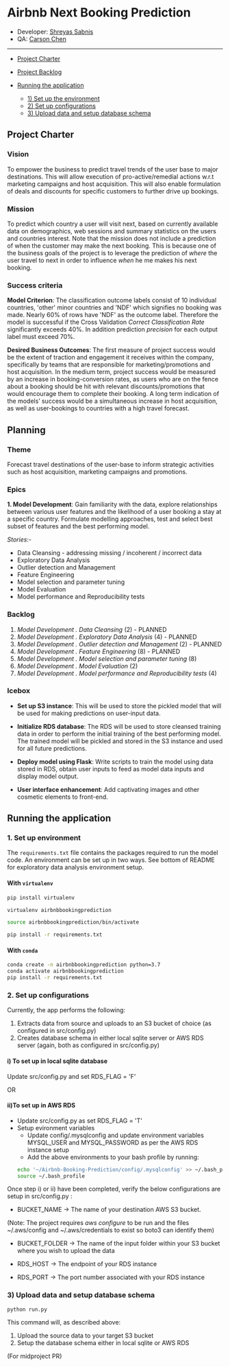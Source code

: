 # Airbnb Next Booking Prediction

<!-- toc -->
* Developer: [Shreyas Sabnis](https://github.com/sabnisshreyas91)
* QA: [Carson Chen](https://github.com/carsonzchen)
  
___

- [Project Charter](#project-charter)
- [Project Backlog](#project-backlog)
- [Running the application](#running-the-application)

    * [1) Set up the environment](#1-set-up-the-environment)
    * [2) Set up configurations](#2-set-up-configurations)
    * [3) Upload data and setup database schema](#3-upload-data-and-setup-database-schema)

<!-- tocstop -->

## Project Charter 

### Vision  
 To empower the business to predict travel trends of the user 
base to major destinations. This will allow execution of pro-active/remedial 
actions w.r.t marketing campaigns and host acquisition. This will also enable
 formulation of deals and discounts for specific customers to further drive 
 up bookings.  

### Mission
To predict which country a user will visit next, based on currently available data on 
demographics, web sessions and summary statistics on the users and countries
interest. Note that the mission does not include a prediction of when the customer
may make the next booking. This is because one of the business goals of 
the project is to leverage the prediction of *where* the user travel to next in 
order to influence *when* he me makes his next booking.

### Success criteria 

**Model Criterion**: The classification outcome labels consist of 10 individual countries, 'other' minor countries and 'NDF' which signifies no booking was made. Nearly 60% of rows have 'NDF' as the outcome label. Therefore the model is successful if the Cross Validation *Correct Classification Rate* significantly exceeds 40%. In addition prediction *precision* for each output label must exceed 70%.

**Desired Business Outcomes**: The first measure of project success would be the extent of traction and engagement it receives within the company, specifically by teams that are responsible for marketing/promotions and host acquisition. In the medium term, project success would be measured by an increase in booking-conversion rates, as users who are on the fence about a booking should be hit with relevant discounts/promotions that would encourage them to complete their booking. A long term indication of the models’ success would be a simultaneous increase in host acquisition, as well as user-bookings to countries with a high travel forecast.  
  

## Planning

### Theme
Forecast travel destinations of the user-base to inform strategic 
activities such as host acquisition, marketing campaigns and promotions.

### Epics

**1. Model Development**:
Gain familiarity with the data, explore relationships between various
user features and the likelihood of a user booking a stay at a specific country.
Formulate modelling approaches, test and select best subset of features and the
best performing model. 

*Stories*:-
* Data Cleansing - addressing missing / incoherent / incorrect data
* Exploratory Data Analysis
* Outlier detection and Management
* Feature Engineering
* Model selection and parameter tuning
* Model Evaluation
* Model performance and Reproducibility tests

### Backlog

1. *Model Development . Data Cleansing* (2) - PLANNED
2. *Model Development . Exploratory Data Analysis* (4) - PLANNED
3. *Model Development . Outlier detection and Management* (2) - PLANNED
4. *Model Development . Feature Engineering* (8) - PLANNED
5. *Model Development . Model selection and parameter tuning* (8)
6. *Model Development . Model Evaluation* (2)
7. *Model Development . Model performance and Reproducibility tests* (4)

### Icebox

* **Set up S3 instance**:
This will be used to store the pickled model that will be used for making
predictions on user-input data.

* **Initialize RDS database**:
The RDS will be used to store cleansed training data in order to perform
the initial training of the best performing model. The trained model will be
pickled and stored in the S3 instance and used for all future predictions.

* **Deploy model using Flask**:
Write scripts to train the model using data stored in RDS, obtain user inputs
to feed as model data inputs and display model output.

* **User interface enhancement**:
Add captivating images and other cosmetic elements to front-end.


## Running the application

### 1. Set up environment 

The `requirements.txt` file contains the packages required to run the model code. An environment can be set up in two ways. See bottom of README for exploratory data analysis environment setup. 

#### With `virtualenv`

```bash
pip install virtualenv

virtualenv airbnbbookingprediction

source airbnbbookingprediction/bin/activate

pip install -r requirements.txt

```
#### With `conda`

```bash
conda create -n airbnbbookingprediction python=3.7
conda activate airbnbbookingprediction
pip install -r requirements.txt

```
### 2. Set up configurations
Currently, the app performs the following:

1) Extracts data from source and uploads to an S3 bucket of choice (as configured in src/config.py)
2) Creates database schema in either local sqlite server or AWS RDS server (again, both as configured in src/config.py)

#### i) To set up in local sqlite database 
Update src/config.py and set RDS_FLAG = 'F'
 
 OR

#### ii)To set up in AWS RDS
- Update src/config.py as set RDS_FLAG = 'T'
- Setup evironment variables
    - Update config/.mysqlconfig and update environment variables MYSQL_USER and MYSQL_PASSWORD as per the AWS RDS instance setup
    - Add the above environments to your bash profile by running:
    ```bash
    echo '~/Airbnb-Booking-Prediction/config/.mysqlconfig' >> ~/.bash_profile
    source ~/.bash_profile
    ```
Once step i) or ii) have been completed, verify the below configurations are setup in src/config.py :

- BUCKET_NAME -> The name of your destination AWS S3 bucket. 

(Note: The project requires *aws configure* to be run and the files ~/.aws/config and ~/.aws/credentials to exist so boto3 can identify them)

- BUCKET_FOLDER -> The name of the input folder within your S3 bucket where you wish to upload the data

- RDS_HOST -> The endpoint of your RDS instance

- RDS_PORT -> The port number associated with your RDS instance

### 3) Upload data and setup database schema
`python run.py`

This command will, as described above:

1) Upload the source data to your target S3 bucket
2) Setup the database schema either in local sqlite or AWS RDS

(For midproject PR)